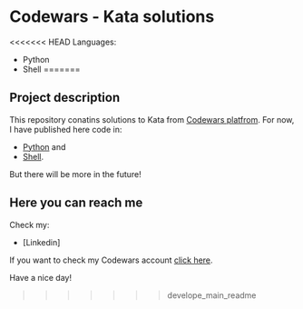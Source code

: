# Codewars - Kata solutions

<<<<<<< HEAD
Languages:
  - Python
  - Shell
=======
## Project description

This repository conatins solutions to Kata from [Codewars platfrom](https://www.codewars.com/). For now, I have published here code in:
  - [Python](/Python/) and
  - [Shell](/Shell/).

But there will be more in the future!

## Here you can reach me

Check my:
  - [Linkedin]

If you want to check my Codewars account [click here]([codewars.com/users/jako_](https://www.codewars.com/users/jako_)).

Have a nice day!
>>>>>>> develope_main_readme
